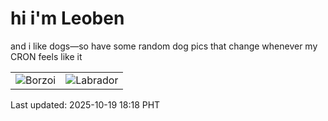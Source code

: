 # hi i'm Leoben

and i like dogs—so have some random dog pics that change whenever my CRON feels like it

|  |  |
|--------|----------|
| ![Borzoi](https://random-dog-vercel.vercel.app/api/random-borzoi?v=1760869109) | ![Labrador](https://random-dog-vercel.vercel.app/api/random-labrador?v=1760869109) |

Last updated: 2025-10-19 18:18 PHT
